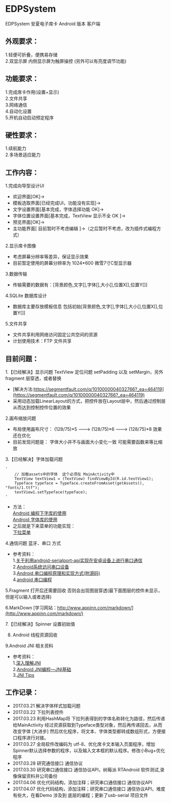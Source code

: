 # EDPSystem</br>
EDPSystem 安夏电子席卡 Android 版本 客户端</br>
## 外观要求：</br>
1.轻便可折叠，便携易存储</br>
2.双显示屏 内侧显示屏为触屏操控 (另外可以有亮度调节功能)</br>	
## 功能要求：</br>
1.完成席卡作用(设置+显示)</br>
2.文件共享</br>
3.网络通信</br>
4.自动化设置</br>
5.开机自动启动预定程序</br>
## 硬性要求：</br>
1.续航能力</br>
2.多场景适应能力</br>
## 工作内容：</br>
1.完成向导型设计UI</br>
* 欢迎界面[OK]-></br>
* 模板选取界面[已经完成UI，功能没有实现]-></br>
* 文字设置界面[基本完成，字体选择功能 OK]-></br>
* 字体位置设置界面[基本完成，TextView 显示不全 OK ]-></br>
* 预览界面[OK]-></br>
* 主功能界面[ 目前暂时不考虑编辑 ]->（之后暂时不考虑，改为插件式编程方式）</br>

2.显示席卡图像</br>
* 考虑屏幕分辨率等差异，保证显示效果 </br>
* 目前暂定使用的屏幕分辨率为 1024*600 微雪7寸C型显示器</br>

3.数据传输</br>
* 传输需要的数据有：[背景颜色,文字[],字体[],大小[],位置X[],位置Y[]]</br>

4.SQLite 数据库设计</br>
* 数据库主要存放模板信息 包括初始[背景颜色,文字[],字体[],大小[],位置X[],位置Y[]]</br>

5.文件共享</br>
* 文件共享利用网络访问固定公共空间的资源</br>
* 计划使用技术：FTP 文件共享</br>

## 目前问题：</br>
1.【已经解决】显示问题 TextView 定位问题 setPadding 以及 setMargin，另外fragment 层穿透，或者替换 </br>
* [解决方法:https://segmentfault.com/q/1010000004032766?_ea=464119](https://segmentfault.com/q/1010000004032766?_ea=464119)</br>
* 采用动态加载LinearLayout的方式，把控件放在Layout层中，然后通过控制层从而达到控制控件位置的效果

2.画布缩放问题 </br>
* 布局使用画布尺寸： (128/75)*5 ---> (128/75)*6 ---> (128/75)*8  效果还在优化  </br>
* 目前发现问题是： 字体大小并不与画面大小变化一致 可能需要函数来等比缩放</br>

3.【已经解决】字体加载问题</br>	
	
	'
		// 加载assets中的字体  这个必须在 MainActivity中
		TextView textView1 = (TextView) findViewById(R.id.textView1);
		Typeface typeface = Typeface.createFromAsset(getAssets(), "fonts/1.ttf");
		textView1.setTypeface(typeface);
	'
	
* 方法：</br>
	[Android 编程下字库的使用](http://www.cnblogs.com/sunzn/archive/2013/01/22/2871521.html)</br>
	[Android 字体库的使用](http://blog.csdn.net/zuiwuyuan/article/details/49454411)</br>
* 之后就是下来菜单的功能实现：</br>
	[下拉菜单](https://www.oschina.net/question/54100_33274)</br>

4.通信问题 蓝牙、串口 方式</br> 
* 参考资料：</br>
	1.[关于利用android-serialport-api实现在安卓设备上进行串口通信](http://blog.csdn.net/ckw474404603/article/details/37811499)</br>
	2.[Android系统访问串口设备](http://blog.csdn.net/mr_raptor/article/details/21161389)</br>
	3.[Android 串口编程原理和实现方式(附源码)](http://blog.csdn.net/tangcheng_ok/article/details/7021470)</br>
	4.[android 串口编程](http://blog.csdn.net/imyang2007/article/details/8331800/)</br>
	
5.Fragment 打开后还需要回收 否则会出现图层穿透(最下面图层的控件未显示，但是可以输入或者选择)</br>

6.MarkDown [学习网站：http://www.appinn.com/markdown/](http://www.appinn.com/markdown/)</br>

7.【已经解决】Spinner 设置初始值</br>

8. Android 线程资源回收</br>

9.Android JNI 相关资料</br>
* 参考资料：</br>
	1.[深入理解JNI](http://wiki.jikexueyuan.com/project/deep-android-v1/jni.html)</br>
	2.[Android JNI编程—JNI基础](http://www.jianshu.com/p/aba734d5b5cd)</br>
	3.[JNI Tips](https://developer.android.com/training/articles/perf-jni.html)</br>

## 工作记录：</br>
* 2017.03.21 解决字体样式加载问题</br>
* 2017.03.22 下拉列表控件</br>
* 2017.03.23 利用HashMap将 下拉列表得到的字体名称转化为路径，然后传递给MainActivity 经过资源获取到Typeface类型对象，然后再传递回去，从而改变字体 [大进步] 然后优化程序，将文本、字体类型都转成数组形式，方便接口程序进行对接。</br>
* 2017.03.27 全局软件改编码为 utf-8、优化席卡文本输入页面程序，增加Spinner默认选择参数的程序，以及输入文本框的默认程序。修改小Bug+优化程序</br>
* 2017.03.28 研究通信接口 通信协议</br>
* 2017.03.30 研究串口通信接口 通信协议API，树莓派 RTAndroid 软件测试,录像保留资料并公司备份</br>
* 2017.04.06 优化代码结构，添加注释；研究串口通信接口 通信协议API </br>
* 2017.04.07 优化代码结构，添加注释；研究串口通信接口 通信协议API，难度有些大，在看Demo 涉及到 底层的编程；更新了usb-serial 项目文件 </br>